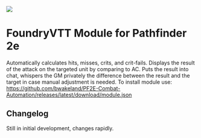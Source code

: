 ![](https://img.shields.io/badge/Foundry-v0.7.9-informational)
<!--- Downloads @ Latest Badge -->
<!--- replace <user>/<repo> with your username/repository -->
<!--- ![Latest Release Download Count](https://img.shields.io/github/downloads/<user>/<repo>/latest/module.zip) -->

<!--- Forge Bazaar Install % Badge -->
<!--- replace <your-module-name> with the `name` in your manifest -->
<!--- ![Forge Installs](https://img.shields.io/badge/dynamic/json?label=Forge%20Installs&query=package.installs&suffix=%25&url=https%3A%2F%2Fforge-vtt.com%2Fapi%2Fbazaar%2Fpackage%2F<your-module-name>&colorB=4aa94a) -->




# FoundryVTT Module for Pathfinder 2e

Automatically calculates hits, misses, crits, and crit-fails. Displays the result of the attack on the targeted unit by
comparing to AC. Puts the result into chat, whispers the GM privately the difference between the result and the target
in case manual adjustment is needed.
To install module use: https://github.com/bwakeland/PF2E-Combat-Automation/releases/latest/download/module.json
## Changelog

Still in initial development, changes rapidly.
